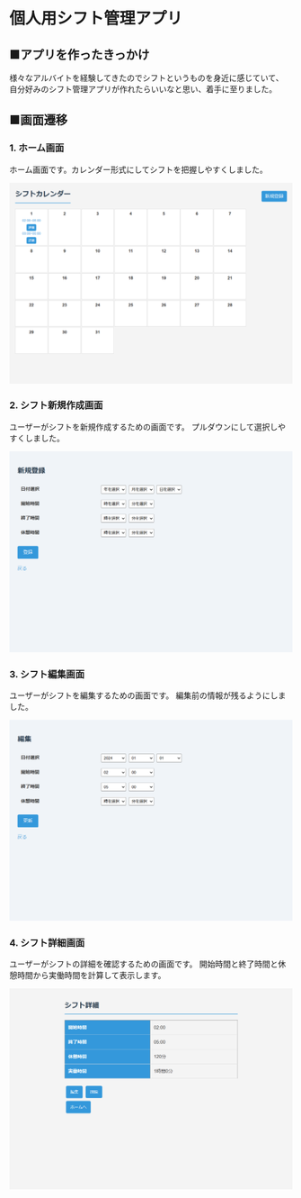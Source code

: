 # 個人用シフト管理アプリ

## ■アプリを作ったきっかけ
様々なアルバイトを経験してきたのでシフトというものを身近に感じていて、
自分好みのシフト管理アプリが作れたらいいなと思い、着手に至りました。


## ■画面遷移


### 1. ホーム画面

ホーム画面です。カレンダー形式にしてシフトを把握しやすくしました。

![ホーム画面](images/home.png)

### 2. シフト新規作成画面

ユーザーがシフトを新規作成するための画面です。
プルダウンにして選択しやすくしました。

![シフト新規作成画面](images/form.png)

### 3. シフト編集画面

ユーザーがシフトを編集するための画面です。
編集前の情報が残るようにしました。

![シフト編集画面](images/edit.png)

### 4. シフト詳細画面

ユーザーがシフトの詳細を確認するための画面です。
開始時間と終了時間と休憩時間から実働時間を計算して表示します。

![シフト詳細画面](images/detail.png)



